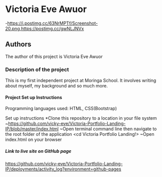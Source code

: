 # Victoria Eve Awuor
-https://i.postimg.cc/63NrMPTf/Screenshot-20.png,https://postimg.cc/gwNLJNVx
## Authors
The author of this project is Victoria Eve Awuor
### Description of the project
This is my first independent project at Moringa School. It involves writing about myself, my background and so much more.
#### Project Set up Instructions

Programming languages used:
HTML,
CSS(Bootstrap)

Set up instructions
  *Clone this repository to a location in your file system 
  ~https://github.com/vicky-eve/Victoria-Portfolio-Landing-IP/blob/master/index.html
  ~Open terminal command line then navigate to the root folder of the application <cd Victoria Portfolio Landing!>
  ~Open index.html on your browser

##### Link to live site on GitHub page
https://github.com/vicky-eve/Victoria-Portfolio-Landing-IP/deployments/activity_log?environment=github-pages


